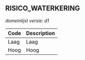 ## RISICO_WATERKERING

*domeinlijst versie: d1* 

 |Code |Description	|
|	---	|	---	|
| Laag | Laag |
| Hoog | Hoog |
